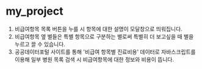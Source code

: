 # my_project
1. 비급여항목 목록 버튼을 누를 시 항목에 대한 설명이 모달창으로 띄워집니다.
2. 비급여항목 옆 별들은 특별 항목으로 구분하는 별로써 특별히 더 보고싶을 때 별을 누르고 끌 수 있습니다.
3. 공공데이터포털 사이트를 통해 '비급여 항목별 진료비용' 데이터로 자바스크립트를 이용해 일부 병원 목록 검색 시 비급여항목에 대한 정보와 비용이 뜹니다. 
